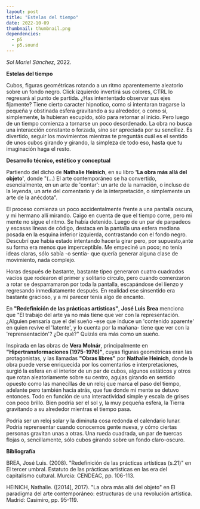 ```yaml
---
layout: post
title: "Estelas del tiempo"
date: 2022-10-09
thumbnail: thumbnail.png
dependencies:
  - p5
  - p5.sound
---
```


<div id="div-sketch">
  <script type="text/javascript" src="sketch.js"></script>
</div>

_Sol Mariel Sánchez_, 2022.

**Estelas del tiempo**

Cubos, figuras geométricas rotando a un ritmo aparentemente aleatorio 
sobre un fondo negro. Click izquierdo invertirá sus colores, CTRL
lo regresará al punto de partida. ¿Has intententado observar sus ejes fijamente? 
Tiene cierto caracter hipnotico, como si intentaran tragarse
la pequeña y obstinada esfera gravitando a su alrededor, o como si, simplemente, 
la hubieran escupido, sólo para retornar al inicio. Pero luego de un tiempo 
comienza a tornarse un poco desordenado. La obra no busca una interacción constante o forzada, sino ser apreciada por
su sencillez. Es divertido, seguir los movimientos 
mientras te preguntás cuál es el sentido de unos cubos girando y girando, la
simpleza de todo eso, hasta que tu imaginación haga el resto.

**Desarrollo técnico, estético y conceptual**

Partiendo del dicho de **Nathalie Heinich**, en su libro **'La obra más allá del objeto'**, donde "(...) El arte contemporáneo se ha convertido, esencialmente, en un arte de 'contar': un arte de la narración, o incluso de la leyenda, un arte del comentario y de la interpretación, o simplemente un arte de la anécdota". 

El proceso comienza un poco accidentalmente frente a una pantalla oscura, y mi hermano allí mirando. Caigo en cuenta de que el tiempo corre, pero mi mente no sigue el ritmo. Se había detenido. Luego de un par de parpadeos y escasas líneas de código, destaca en la pantalla una esfera mediana posada en la esquina inferior izquierda, contrastando con el fondo negro. Descubrí que había estado intentando hacerla girar pero, por supuesto,ante su forma era menos que imperceptible. Me empeciné un poco; no tenía ideas claras, sólo sabía -o sentía- que quería generar alguna clase de movimiento, nada complejo. 

Horas después de bastante, bastante tipeo generaron cuatro cuadrados vacíos que rodearon el primer y solitario círculo, pero cuando comenzaron a rotar se desparramaron por toda la pantalla, escapándose del lienzo y regresando inmediatamente después. En realidad ese sinsentido era bastante gracioso, y a mi parecer tenía algo de encanto.

En **"Redefinición de las prácticas artísticas"**, **José Luis Brea** menciona que "El trabajo del arte ya no más tiene que ver con la representación. ¿Alguien pensaría que el del sueño -ese que induce un 'contenido aparente' en quien revive el 'latente', y lo cuenta por la mañana- tiene que ver con la 'reprensentación'? ¿De qué?" Quizás era más como un sueño. 

Inspirada en las obras de **Vera Molnár**, principalmente en **"Hipertransformaciones (1975-1976)"**, cuyas figuras geométricas eran las protagonistas, y las llamadas **"Obras libres"** por **Nathalie Heinich**, donde la obra puede verse enriquecida por los comentarios e interpretaciones, surgió la esfera en el interior de un par de cubos, algunos estáticos y otros que rotan aleatoriamente sobre su centro, agujas girando en sentido opuesto como las manecillas de un reloj que marca el paso del tiempo, adelante pero también hacia atrás, que fue donde mi mente se detuvo entonces. Todo en función de una interactividad simple y escala de grises con poco brillo. Bien podría ser el sol y, la muy pequeña esfera, la Tierra gravitando a su alrededor mientras el tiempo pasa. 

Podría ser un reloj solar y la diminuta cosa redonda el calendario lunar. Podría reprensentar cuando conocemos gente nueva, y cómo ciertas personas gravitan unas a otras. Una rueda cuadrada, un par de tuercas flojas o, sencillamente, sólo cubos girando sobre un fondo claro-oscuro.


**Bibliografía**

BREA, José Luis. (2008). "Redefinición de las prácticas artísticas (s.21)" en El tercer umbral. Estatuto de las prácticas artísticas en las era del capitalismo cultural. Murcia: CENDEAC, pp. 106-113.

HEINICH, Nathalie. ([2014], 2017). "La obra más allá del objeto" en El paradigma del arte contemporáneo: estructuras de una revolución artística. Madrid: Casimiro, pp. 95-119.